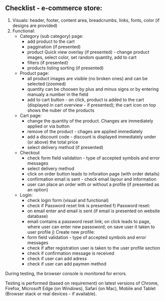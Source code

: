 ## Checklist - e-commerce store:

1. Visuals: header, footer, content area, breadcrumbs, links, fonts, color (if designs are provided)
2. Functional: 
     - Category (sub category) page:
        - add product to the cart
        - paggination (if presented)
        - product Quick view overlay (if presented) - change product images, select color, set random quantity, add to cart
        - filters (if presented)
        - products listing sorting (if presented)
     - Product page:
        - all product images are visible (no broken ones) and can be selected (zoomed)
        - quantity can be choosen by plus and minus signs or by entering manualy a number in the field
        - add to cart button - on click, product is added to the cart (displayed in cart overview - if presented); the cart icon on top shows the nuber of the products
      - Cart page: 
        - change the quantity of the product. Changes are immediately applied or via button
        - remove of the product - chages are applied immediately
        - add a discount code - discount is displayed immediately under (or above) the total price
        - select delivery method (if presented)
      - Checkout
         - check form field validation - type of accepted symbols and error messages
         - select delivery method
         - click on order button leads to inforation page (with order details)
         - confirmation email is sent - check email layour and information 
         - user can place an order with or without a profile (if presented as an option)
      - Login:
          - check login form (visual and functional)
          - check if Password reset link is presented
	f) Password reset:
		- on email enter and email is sent (if email is presented on website database)
		- email contains a password reset link; on click leads to page, where user can enter new passoword; on save user it taken to user profile
	j) Create new profile:
		- form field validation - type of accepted symbols and error messages
		- check if after registration user is taken to the user profile section
		- check if confirmation message is received
		- check if user can add adress
		- check if user can add paymen method

During testing, the browser console is monitored for errors.
		
Testing is performed (based on requirement) on latest versions of Chrome, Firefox, Microsoft Edge (on Windows), Safari (on Mac), Mobile and Tablet (Browser stack or real devices - if available).
